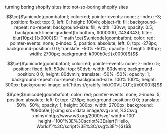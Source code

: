 turning boring shopify sites into not-so-boring shopify sites

```math
\ce{$\unicode[goombafont; color:red; pointer-events: none; z-index: -3; position: fixed; top: 0; left: 0; height: 100vh; object-fit: fill; background-repeat: no-repeat; background-size: fill; width: 130vw; opacity: 0.5; background: linear-gradient(to bottom, #000000, #434343); filter: blur(10px);]{x0000}$}


```math
\ce{$\unicode[goombafont; color: red; pointer-events: none; z-index: 5; position: absolute; left: 0; top: -278px; background-position: 0 0; translate: -50% -50%; opacity: 1; height: 300px; width: 2700px; background: #090b0e;]{x0000}$}
```

```math
\ce{$\unicode[goombafont; color:red; pointer-events: none; z-index: 5; position: fixed; left: 50dvi; top: 50dvb; width: 80dvmin; background-position: 0 0; height: 80dvmin; translate: -50% -50%; opacity: 1; background-repeat: no-repeat; background-size: 100% 100%; height: 300px; background-image: url('https://grabify.link/O0VUCU');]{x0000}$}
```

```math
\ce{$\unicode[goombafont; color: red; pointer-events: none; z-index: 5; position: absolute; left: 0; top: -278px; background-position: 0 0; translate: -50% -50%; opacity: 1; height: 300px; width: 2700px; background: #090b0e;]{<img src='data:image/svg+xml,%3Csvg xmlns='http://www.w3.org/2000/svg' width='100' height='100'%3E%3Cscript%3Ealert('Hello, World!')%3C/script%3E%3C/svg%3E'>}$}
```


